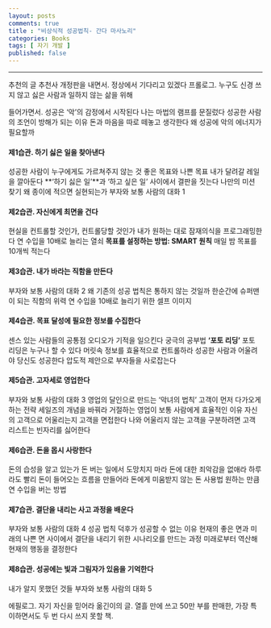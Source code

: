```yaml
---
layout: posts
comments: true
title : "비상식적 성공법칙- 간다 마사노리"
categories: Books
tags: [ 자기 개발 ]
published: false
---
```



---
추천의 글
추천사
개정판을 내면서. 정상에서 기다리고 있겠다
프롤로그. 누구도 신경 쓰지 않고 싫은 사람과 일하지 않는 삶을 위해

들어가면서. 성공은 ‘악’의 감정에서 시작된다
나는 마법의 램프를 문질렀다
성공한 사람의 조언이 방해가 되는 이유
돈과 마음을 따로 떼놓고 생각한다
왜 성공에 악의 에너지가 필요할까

#### 제1습관. 하기 싫은 일을 찾아낸다

성공한 사람이 누구에게도 가르쳐주지 않는 것
좋은 목표와 나쁜 목표
내가 달려갈 레일을 깔아둔다
**‘하기 싫은 일’**과 ‘하고 싶은 일’ 사이에서 결판을 짓는다
나만의 미션 찾기
왜 종이에 적으면 실현되는가
부자와 보통 사람의 대화 1

#### 제2습관. 자신에게 최면을 건다

현실을 컨트롤할 것인가, 컨트롤당할 것인가
내가 원하는 대로 잠재의식을 프로그래밍한다
연 수입을 10배로 늘리는 열쇠
**목표를 설정하는 방법: SMART 원칙**
매일 밤 목표를 10개씩 적는다

#### 제3습관. 내가 바라는 직함을 만든다

부자와 보통 사람의 대화 2
왜 기존의 성공 법칙은 통하지 않는 것일까
한순간에 슈퍼맨이 되는 직함의 위력
연 수입을 10배로 늘리기 위한 셀프 이미지

#### 제4습관. 목표 달성에 필요한 정보를 수집한다

센스 있는 사람들의 공통점
오디오가 기적을 일으킨다
궁극의 공부법 **‘포토 리딩’**
포토 리딩은 누구나 할 수 있다
머릿속 정보를 효율적으로 컨트롤하라
성공한 사람과 어울려야 당신도 성공한다
압도적 제안으로 부자들을 사로잡는다

#### 제5습관. 고자세로 영업한다

부자와 보통 사람의 대화 3
영업의 달인으로 만드는 ‘악녀의 법칙’
고객이 먼저 다가오게 하는 전략
세일즈의 개념을 바꿔라
거절하는 영업이 보통 사람에게 효율적인 이유
자신의 고객으로 어울리는지 고객을 면접한다
나와 어울리지 않는 고객을 구분하려면
고객 리스트는 빈자리를 싫어한다

#### 제6습관. 돈을 몹시 사랑한다

돈의 습성을 알고 있는가
돈 버는 일에서 도망치지 마라
돈에 대한 죄악감을 없애라
하루라도 빨리 돈이 들어오는 흐름을 만들어라
돈에게 미움받지 않는 돈 사용법
원하는 만큼 연 수입을 버는 방법

#### 제7습관. 결단을 내리는 사고 과정을 배운다

부자와 보통 사람의 대화 4
성공 법칙 덕후가 성공할 수 없는 이유
현재의 좋은 면과 미래의 나쁜 면 사이에서
결단을 내리기 위한 시나리오를 만드는 과정
미래로부터 역산해 현재의 행동을 결정한다

#### 제8습관. 성공에는 빛과 그림자가 있음을 기억한다

내가 알지 못했던 것들
부자와 보통 사람의 대화 5

에필로그. 자기 자신을 믿어라
옮긴이의 글. 열흘 만에 쓰고 50만 부를 판매한, 가장 특이하면서도 두 번 다시 쓰지 못할 책.
